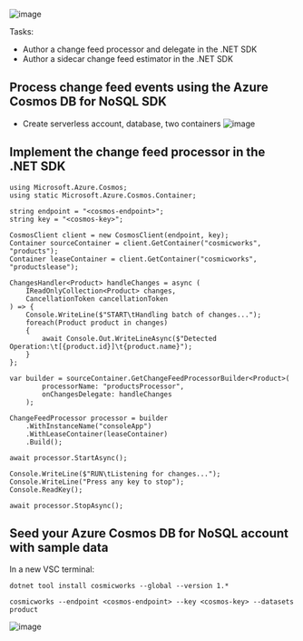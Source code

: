 
![image](https://github.com/ZCHAnalytics/Microsoft-Challenge-data-skills/assets/146954022/2f4438cf-1343-4e63-9712-e45c41bf0ef0)

Tasks:
- Author a change feed processor and delegate in the .NET SDK
- Author a sidecar change feed estimator in the .NET SDK

## Process change feed events using the Azure Cosmos DB for NoSQL SDK

- Create serverless account, database, two containers
![image](https://github.com/ZCHAnalytics/Microsoft-Challenge-data-skills/assets/146954022/655aaf9b-aaa6-454e-9985-384f86007d36)

## Implement the change feed processor in the .NET SDK

```
using Microsoft.Azure.Cosmos;
using static Microsoft.Azure.Cosmos.Container;

string endpoint = "<cosmos-endpoint>";
string key = "<cosmos-key>";

CosmosClient client = new CosmosClient(endpoint, key);
Container sourceContainer = client.GetContainer("cosmicworks", "products");
Container leaseContainer = client.GetContainer("cosmicworks", "productslease");

ChangesHandler<Product> handleChanges = async (
    IReadOnlyCollection<Product> changes,
    CancellationToken cancellationToken
) => {
    Console.WriteLine($"START\tHandling batch of changes...");
    foreach(Product product in changes)
    {
        await Console.Out.WriteLineAsync($"Detected Operation:\t[{product.id}]\t{product.name}");
    }
};

var builder = sourceContainer.GetChangeFeedProcessorBuilder<Product>(
        processorName: "productsProcessor",
        onChangesDelegate: handleChanges
    );

ChangeFeedProcessor processor = builder
    .WithInstanceName("consoleApp")
    .WithLeaseContainer(leaseContainer)
    .Build();

await processor.StartAsync();

Console.WriteLine($"RUN\tListening for changes...");
Console.WriteLine("Press any key to stop");
Console.ReadKey();

await processor.StopAsync();
```

## Seed your Azure Cosmos DB for NoSQL account with sample data
In a new VSC terminal:

`dotnet tool install cosmicworks --global --version 1.*`

`cosmicworks --endpoint <cosmos-endpoint> --key <cosmos-key> --datasets product`

![image](https://github.com/ZCHAnalytics/Microsoft-Challenge-data-skills/assets/146954022/9eec4729-f876-44b7-90dd-8c91f6b37683)



